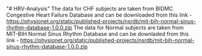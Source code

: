 "# HRV-Analysis" 
The data for CHF subjects are taken from BIDMC Congestive Heart Failure Database and can be downloaded from this link - https://physionet.org/static/published-projects/nsrdb/mit-bih-normal-sinus-rhythm-database-1.0.0.zip
The data for Normal subjects are taken from MIT-BIH Normal Sinus Rhythm Database and can be downladed from this link - https://physionet.org/static/published-projects/nsrdb/mit-bih-normal-sinus-rhythm-database-1.0.0.zip
